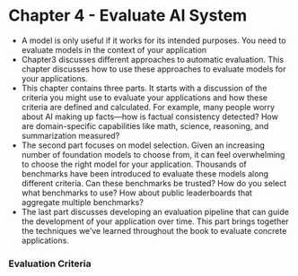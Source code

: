 # Chapter 4 - Evaluate AI System

- A model is only useful if it works for its intended purposes. You need to evaluate models in the context of your application
- Chapter3 discusses different approaches to automatic evaluation. This chapter discusses how to use these approaches to evaluate models for your applications.
- This chapter contains three parts. It starts with a discussion of the criteria you might use to evaluate your applications and how these criteria are defined and calculated. For example, many people worry about AI making up facts—how is factual consistency detected? How are domain-specific capabilities like math, science, reasoning, and summarization measured?
- The second part focuses on model selection. Given an increasing number of foundation models to choose from, it can feel overwhelming to choose the right model for your application. Thousands of benchmarks have been introduced to evaluate these models along different criteria. Can these benchmarks be trusted? How do you select what benchmarks to use? How about public leaderboards that aggregate multiple benchmarks?
- The last part discusses developing an evaluation pipeline that can guide the development of your application over time. This part brings together the techniques we’ve learned throughout the book to evaluate concrete applications.

### Evaluation Criteria 